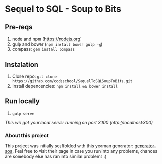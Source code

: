 # Sequel to SQL - Soup to Bits

## Pre-reqs
1. node and npm (https://nodejs.org)
2. gulp and bower (`npm install bower gulp -g`)
3. compass: `gem install compass`

## Instalation
1. Clone repo: `git clone https://github.com/codeschool/SequelToSQLSoupToBits.git`
2. Install dependencies: `npm install && bower install`

## Run locally
1. `gulp serve`

_This will get your local server running on port 3000 (http://localhost:300)_


### About this project
This project was initially scaffolded with this yeoman generator: [generator-soa](https://www.npmjs.com/package/generator-soa). Feel free to visit their page in case you run into any problems, chances are somebody else has ran into similar problems :)
